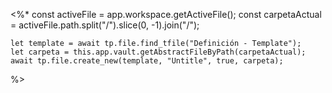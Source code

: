 <%*
	const activeFile = app.workspace.getActiveFile();
	const carpetaActual = activeFile.path.split("/").slice(0, -1).join("/");
	
	let template = await tp.file.find_tfile("Definición - Template");
	let carpeta = this.app.vault.getAbstractFileByPath(carpetaActual);
	await tp.file.create_new(template, "Untitle", true, carpeta);
%>